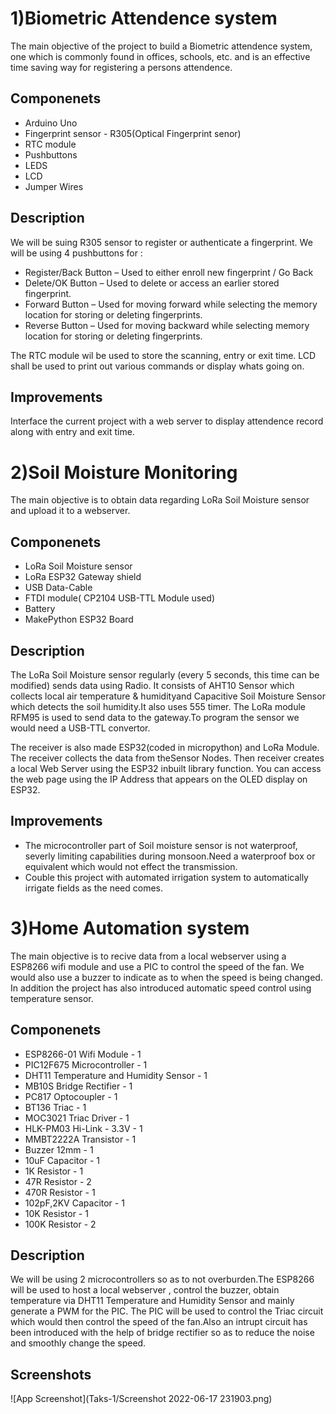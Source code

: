 # 1)Biometric Attendence system

The main objective of the project to build a Biometric attendence system, one which is commonly found in offices, schools, etc. and is an effective time saving way for registering a persons attendence.


## Componenets
+ Arduino Uno
+ Fingerprint sensor - R305(Optical Fingerprint senor)
+ RTC module
+ Pushbuttons
+ LEDS
+ LCD
+ Jumper Wires

## Description
We will be suing R305 sensor to register or authenticate a fingerprint. We will be using 4 pushbuttons
for :

+ Register/Back Button – Used to either enroll new fingerprint / Go Back
+ Delete/OK Button –  Used to delete or access an earlier stored fingerprint.
+ Forward Button – Used for moving forward while selecting the memory location for storing or deleting fingerprints.
+ Reverse Button – Used for moving backward while selecting memory location for storing or deleting fingerprints.

The RTC module wil be used to store the scanning, entry or exit time.
LCD shall be used to print out various commands or display whats going on.

## Improvements
Interface the current project with a web server to display attendence record along with entry and exit time.


# 2)Soil Moisture Monitoring

The main objective is to obtain data regarding LoRa Soil Moisture sensor and upload it to a webserver.

## Componenets
+ LoRa Soil Moisture sensor
+ LoRa ESP32 Gateway shield
+ USB Data-Cable
+ FTDI module( CP2104 USB-TTL Module used)
+ Battery
+ MakePython ESP32 Board

## Description
The LoRa Soil Moisture sensor regularly (every 5 seconds, this time can be modified) sends data using Radio.
It consists of AHT10 Sensor which collects local air temperature & humidityand Capacitive Soil Moisture Sensor which detects the soil humidity.It also uses 555 timer.
The LoRa module RFM95 is used to send data to the gateway.To program the sensor we would need a
USB-TTL convertor.

The receiver is also made ESP32(coded in micropython) and LoRa Module. The receiver collects the data from theSensor Nodes. Then receiver creates a local Web Server using 
the ESP32 inbuilt library function. You can access the web page using the IP Address that appears on the OLED display on ESP32.

## Improvements
+ The microcontroller part of Soil moisture sensor is not waterproof, severly limiting capabilities during monsoon.Need a waterproof box or equivalent which would not effect the transmission.
+ Couble this project with automated irrigation system to automatically irrigate fields as the need comes.


# 3)Home Automation system
The main objective is to recive data from a local webserver using a ESP8266 wifi module and use a PIC to control the speed of the fan.
We would also use a buzzer to indicate as to when the speed is being changed. In addition the project has also introduced automatic speed control using temperature sensor.
## Componenets
+ ESP8266-01 Wifi Module - 1
+ PIC12F675 Microcontroller - 1
+ DHT11 Temperature and Humidity Sensor - 1
+ MB10S Bridge Rectifier  - 1
+ PC817 Optocoupler - 1
+ BT136 Triac - 1
+ MOC3021 Triac Driver - 1
+ HLK-PM03 Hi-Link - 3.3V - 1
+ MMBT2222A Transistor - 1
+ Buzzer 12mm - 1
+ 10uF Capacitor - 1
+ 1K Resistor - 1
+ 47R Resistor - 2
+ 470R Resistor - 1
+ 102pF,2KV Capacitor - 1
+ 10K Resistor - 1
+ 100K Resistor - 2

## Description
We will be using 2 microcontrollers so as to not overburden.The ESP8266 will be used to host a local webserver , control the buzzer, obtain temperature via DHT11 Temperature and Humidity Sensor and mainly generate a PWM for the PIC.
The PIC will be used to control the Triac circuit which would then control the speed of the fan.Also an intrupt circuit has been introduced with the help of bridge rectifier so as to reduce the noise and smoothly change the speed.








## Screenshots

![App Screenshot](Taks-1/Screenshot 2022-06-17 231903.png)
